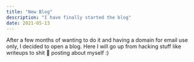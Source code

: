 ```yaml
---
title: "New Blog"
description: "I have finally started the blog"
date: 2021-05-13
---
```


After a few months of wanting to do it and having a domain for email use only, I decided to open a blog. Here I will go up from hacking stuff like writeups to shit :poop: posting about myself :)
